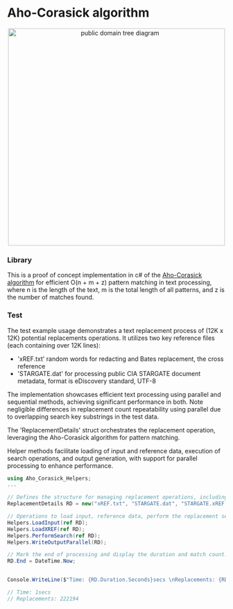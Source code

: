 # Aho-Corasick algorithm

<p align="center">
<img src="https://upload.wikimedia.org/wikipedia/commons/9/90/A_diagram_of_the_Aho-Corasick_string_search_algorithm.svg" width="500"  alt="public domain tree diagram">
</p>

### Library
This is a proof of concept implementation in c# of the [Aho-Corasick algorithm](https://en.wikipedia.org/wiki/Aho%E2%80%93Corasick_algorithm) for efficient O(n + m + z) pattern matching in text processing, where n is the length of the text, m is the total length of all patterns, and z is the number of matches found.



### Test
The test example usage demonstrates a text replacement process of (12K x 12K) potential replacements operations. 
It utilizes two key reference files (each containing over 12K lines): 
- 'xREF.txt' random words for redacting and Bates replacement, the cross reference 
- 'STARGATE.dat' for processing public CIA STARGATE document metadata, format is eDiscovery standard, UTF-8

The implementation showcases efficient text processing using parallel and sequential methods, achieving significant performance in both.
Note negligible differences in replacement count repeatability using parallel due to overlapping search key substrings in the test data.

The 'ReplacementDetails' struct orchestrates the replacement operation, leveraging the Aho-Corasick algorithm for pattern matching. 

Helper methods facilitate loading of input and reference data, execution of search operations, and output generation, 
with support for parallel processing to enhance performance.

```c#
using Aho_Corasick_Helpers;
...

// Defines the structure for managing replacement operations, including file paths, processing times, and match counts.
ReplacementDetails RD = new("xREF.txt", "STARGATE.dat", "STARGATE.xREF.dat") { Start = DateTime.Now };

// Operations to load input, reference data, perform the replacement search, and generate the output.
Helpers.LoadInput(ref RD);
Helpers.LoadXREF(ref RD);
Helpers.PerformSearch(ref RD);
Helpers.WriteOutputParallel(RD);

// Mark the end of processing and display the duration and match count.
RD.End = DateTime.Now;


Console.WriteLine($"Time: {RD.Duration.Seconds}secs \nReplacements: {RD.MatchCount}");

// Time: 1secs
// Replacements: 222194
```
